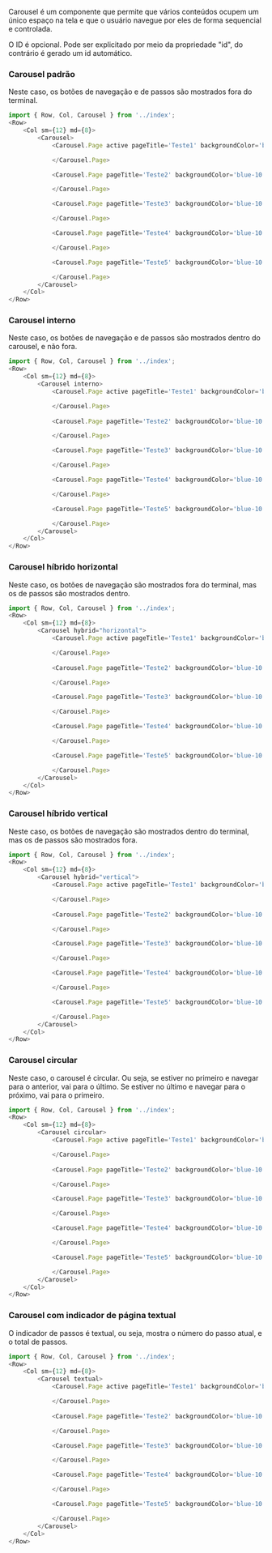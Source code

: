Carousel é um componente que permite que vários conteúdos ocupem um único espaço na tela e que o usuário navegue por eles de forma sequencial e controlada.

O ID é opcional. Pode ser explicitado por meio da propriedade "id", do contrário é gerado um id automático.

### Carousel padrão
Neste caso, os botões de navegação e de passos são mostrados fora do terminal.
```js
import { Row, Col, Carousel } from '../index';
<Row>
    <Col sm={12} md={8}>
        <Carousel>
            <Carousel.Page active pageTitle='Teste1' backgroundColor='blue-10' stepName="Step 01">

            </Carousel.Page>

            <Carousel.Page pageTitle='Teste2' backgroundColor='blue-10'>

            </Carousel.Page>

            <Carousel.Page pageTitle='Teste3' backgroundColor='blue-10'>

            </Carousel.Page>

            <Carousel.Page pageTitle='Teste4' backgroundColor='blue-10'>

            </Carousel.Page>

            <Carousel.Page pageTitle='Teste5' backgroundColor='blue-10'>

            </Carousel.Page>
        </Carousel>
    </Col>
</Row>
```


### Carousel interno
Neste caso, os botões de navegação e de passos são mostrados dentro do carousel, e não fora.
```js
import { Row, Col, Carousel } from '../index';
<Row>
    <Col sm={12} md={8}>
        <Carousel interno>
            <Carousel.Page active pageTitle='Teste1' backgroundColor='blue-10' stepName="Step 01">

            </Carousel.Page>
            
            <Carousel.Page pageTitle='Teste2' backgroundColor='blue-10'>

            </Carousel.Page>

            <Carousel.Page pageTitle='Teste3' backgroundColor='blue-10'>

            </Carousel.Page>

            <Carousel.Page pageTitle='Teste4' backgroundColor='blue-10'>

            </Carousel.Page>

            <Carousel.Page pageTitle='Teste5' backgroundColor='blue-10'>

            </Carousel.Page>
        </Carousel>
    </Col>
</Row>
```



### Carousel híbrido horizontal
Neste caso, os botões de navegação são mostrados fora do terminal, mas os de passos são mostrados dentro.
```js
import { Row, Col, Carousel } from '../index';
<Row>
    <Col sm={12} md={8}>
        <Carousel hybrid="horizontal">
            <Carousel.Page active pageTitle='Teste1' backgroundColor='blue-10' stepName="Step 01">

            </Carousel.Page>
            
            <Carousel.Page pageTitle='Teste2' backgroundColor='blue-10'>

            </Carousel.Page>

            <Carousel.Page pageTitle='Teste3' backgroundColor='blue-10'>

            </Carousel.Page>

            <Carousel.Page pageTitle='Teste4' backgroundColor='blue-10'>

            </Carousel.Page>

            <Carousel.Page pageTitle='Teste5' backgroundColor='blue-10'>

            </Carousel.Page>
        </Carousel>
    </Col>
</Row>
```



### Carousel híbrido vertical
Neste caso, os botões de navegação são mostrados dentro do terminal, mas os de passos são mostrados fora.
```js
import { Row, Col, Carousel } from '../index';
<Row>
    <Col sm={12} md={8}>
        <Carousel hybrid="vertical">
            <Carousel.Page active pageTitle='Teste1' backgroundColor='blue-10' stepName="Step 01">

            </Carousel.Page>
            
            <Carousel.Page pageTitle='Teste2' backgroundColor='blue-10'>

            </Carousel.Page>

            <Carousel.Page pageTitle='Teste3' backgroundColor='blue-10'>

            </Carousel.Page>

            <Carousel.Page pageTitle='Teste4' backgroundColor='blue-10'>

            </Carousel.Page>

            <Carousel.Page pageTitle='Teste5' backgroundColor='blue-10'>

            </Carousel.Page>
        </Carousel>
    </Col>
</Row>
```


### Carousel circular
Neste caso, o carousel é circular. Ou seja, se estiver no primeiro e navegar para o anterior, vai para o último. Se estiver no último e navegar para o próximo, vai para o primeiro.
```js
import { Row, Col, Carousel } from '../index';
<Row>
    <Col sm={12} md={8}>
        <Carousel circular>
            <Carousel.Page active pageTitle='Teste1' backgroundColor='blue-10' stepName="Step 01">

            </Carousel.Page>
            
            <Carousel.Page pageTitle='Teste2' backgroundColor='blue-10'>

            </Carousel.Page>

            <Carousel.Page pageTitle='Teste3' backgroundColor='blue-10'>

            </Carousel.Page>

            <Carousel.Page pageTitle='Teste4' backgroundColor='blue-10'>

            </Carousel.Page>

            <Carousel.Page pageTitle='Teste5' backgroundColor='blue-10'>

            </Carousel.Page>
        </Carousel>
    </Col>
</Row>
```


### Carousel com indicador de página textual
O indicador de passos é textual, ou seja, mostra o número do passo atual, e o total de passos.
```js
import { Row, Col, Carousel } from '../index';
<Row>
    <Col sm={12} md={8}>
        <Carousel textual>
            <Carousel.Page active pageTitle='Teste1' backgroundColor='blue-10' stepName="Step 01">

            </Carousel.Page>
            
            <Carousel.Page pageTitle='Teste2' backgroundColor='blue-10'>

            </Carousel.Page>

            <Carousel.Page pageTitle='Teste3' backgroundColor='blue-10'>

            </Carousel.Page>

            <Carousel.Page pageTitle='Teste4' backgroundColor='blue-10'>

            </Carousel.Page>

            <Carousel.Page pageTitle='Teste5' backgroundColor='blue-10'>

            </Carousel.Page>
        </Carousel>
    </Col>
</Row>
```